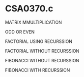 # CSA0370.c

MATRIX MMULTIPLICATION 

ODD OR EVEN 

FACTORIAL USING RECURSSION 

FACTORIAL WITHOUT RECURSSION

FIBONACCI WITHOUT RECURSSION 

FIBONACCI WITH RECURSSION 
